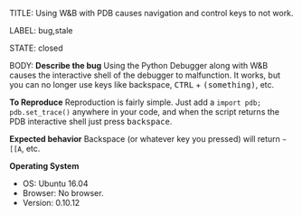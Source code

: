 TITLE:
Using W&B with PDB causes navigation and control keys to not work.

LABEL:
bug,stale

STATE:
closed

BODY:
**Describe the bug**
Using the Python Debugger along with W&B causes the interactive shell of the debugger to malfunction. It works, but you can no longer use keys like backspace, <kbd>CTRL</kbd> + <kbd>(something)</kbd>, etc.

**To Reproduce**
Reproduction is fairly simple. Just add a `import pdb; pdb.set_trace()` anywhere in your code, and when the script returns the  PDB interactive shell just press <kbd>backspace</kbd>.

**Expected behavior**
Backspace (or whatever key you pressed) will return `~[[A`, etc.

**Operating System**
 - OS: Ubuntu 16.04
 - Browser: No browser.
 - Version: 0.10.12


